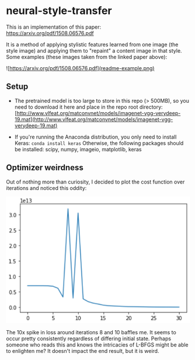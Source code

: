 # neural-style-transfer

This is an implementation of this paper: https://arxiv.org/pdf/1508.06576.pdf

It is a method of applying stylistic features learned from one image (the style image) and applying them to "repaint" a content image in that style. Some examples (these images taken from the linked paper above):

 ![https://arxiv.org/pdf/1508.06576.pdf](readme-example.png)


## Setup

- The pretrained model is too large to store in this repo (> 500MB), so you need to download it here and place in the repo root directory: [http://www.vlfeat.org/matconvnet/models/imagenet-vgg-verydeep-19.mat](http://www.vlfeat.org/matconvnet/models/imagenet-vgg-verydeep-19.mat)

- If you're running the Anaconda distribution, you only need to install Keras: `conda install keras` Otherwise, the following packages should be installed: scipy, numpy, imageio, matplotlib, keras

## Optimizer weirdness

Out of nothing more than curiosity, I decided to plot the cost function over iterations and noticed this oddity:

![Loss function over iterations](loss-function-plot.png)

The 10x spike in loss around iterations 8 and 10 baffles me. It seems to occur pretty consistently regardless of differing initial state. Perhaps someone who reads this and knows the intricacies of L-BFGS might be able to enlighten me? It doesn't impact the end result, but it is weird.